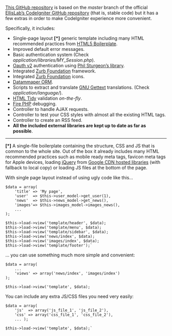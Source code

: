 [This GitHub repository](https://github.com/Stolz/CodeIgniter) is based on the *master* branch of the official [EllisLab’s CodeIgniter GitHub repository](https://github.com/EllisLab/CodeIgniter) (that is, stable code) but it has a few extras in order to make CodeIgniter experience more convenient.

Specifically, it includes:

 - Single-page layout **[*]** generic template including many HTML recommended practices from [HTML5 Boilerplate](http://html5boilerplate.com).
 - Improved default error messages.
 - Basic authentication system (Check *application/libraries/MY_Session.php*).
 - [Oauth v2](http://oauth.net/2/) authentication using [Phil Sturgeon’s library](https://github.com/philsturgeon/codeigniter-oauth2).
 - Integrated [Zurb Foundation](http://foundation.zurb.com) framework.
 - Integrated [Zurb Foundation](http://www.zurb.com/playground/foundation-icons) icons.
 - [Datammaper ORM](http://datamapper.wanwizard.eu).
 - Scripts to extract and translate [GNU Gettext](http://www.gnu.org/software/gettext) translations. (Check *application/language/*).
 - [HTML Tidy](http://tidy.sourceforge.net) validation *on-the-fly*.
 - [Fire PHP](http://www.firephp.org) debugging.
 - Controller to handle AJAX requests.
 - Controller to test your CSS styles with almost all the existing HTML tags.
 - Controller to create an RSS feed.
 - **All the included external libraries are kept up to date as far as possible**.

----

**[*]** A single-file boilerplate containing the structure, CSS and JS that is common to the whole site. Out of the box it already includes many HTML recommended practices such as mobile ready meta tags, favicon meta tags for Apple devices, loading [jQuery](http://jquery.com) from [Google CDN hosted libraries](https://developers.google.com/speed/libraries/devguide) (with fallback to local copy) or loading JS files at the bottom of the page.


With single page layout instead of using ugly code like this…

	$data = array(
		'title' => 'My page',
		'user'  => $this->user_model->get_user(1),
		'news'  => $this->news_model->get_news(),
		'images'=> $this->images_model->images_news(),
		...
	);

	$this->load->view('template/header', $data);
	$this->load->view('template/menu', $data);
	$this->load->view('template/sidebar', $data);
	$this->load->view('news/index', $data);
	$this->load->view('images/index', $data);
	$this->load->view('template/footer');`

… you can use something much more simple and convenient:


	$data = array(
		...
		'views' => array('news/index', 'images/index')
	);

	$this->load->view('template', $data);

You can include any extra JS/CSS files you need very easily:

	$data = array(
		'js'  => array('js_file_1', 'js_file_2'),
		'css' => array('css_file_1', 'css_file_2'),
		...	);

	$this->load->view('template', $data);`
